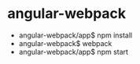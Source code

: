# angular-webpack
* angular-webpack/app$ npm install
* angular-webpack$ webpack
* angular-webpack/app$ npm start
